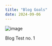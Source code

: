 ```yaml
---
title: "Blog Goals"
date: 2024-09-06
---
```


![image](https://github.com/user-attachments/assets/acf76a13-3d5a-4527-b456-bbac2ab476bb)

Blog Test no. 1
